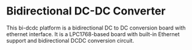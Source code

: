 Bidirectional DC-DC Converter
============================

This bi-dcdc platform is a bidirectional DC to DC conversion board with ethernet interface. It is a LPC1768-based board with built-in Ethernet support and bidirectional DCDC conversion circuit.
